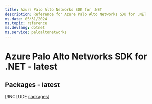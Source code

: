 ```yaml
---
title: Azure Palo Alto Networks SDK for .NET
description: Reference for Azure Palo Alto Networks SDK for .NET
ms.date: 05/31/2024
ms.topic: reference
ms.devlang: dotnet
ms.service: paloaltonetworks
---
```

# Azure Palo Alto Networks SDK for .NET - latest
## Packages - latest
[!INCLUDE [packages](palo-alto-networks-index.md)]